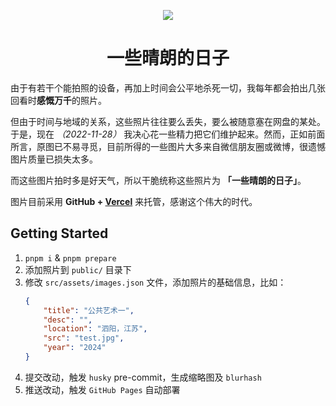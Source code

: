 <p align="center">
    <img src="public/fine-weather-gallery.ico" />
    <br />
    <h1 align="center">一些晴朗的日子</h1>
</p>

由于有若干个能拍照的设备，再加上时间会公平地杀死一切，我每年都会拍出几张回看时**感慨万千**的照片。

但由于时间与地域的关系，这些照片往往要么丢失，要么被随意塞在网盘的某处。于是，现在 _（2022-11-28）_ 我决心花一些精力把它们维护起来。然而，正如前面所言，原图已不易寻觅，目前所得的一些图片大多来自微信朋友圈或微博，很遗憾图片质量已损失太多。

而这些图片拍时多是好天气，所以干脆统称这些照片为 **「一些晴朗的日子」**。
    
图片目前采用 **GitHub + <a target="_blank" class="link" href="https://vercel.com/">Vercel</a>** 来托管，感谢这个伟大的时代。

## Getting Started

1. `pnpm i` & `pnpm prepare`
2. 添加照片到 `public/` 目录下
3. 修改 `src/assets/images.json` 文件，添加照片的基础信息，比如：
    ```json
    {
        "title": "公共艺术一",
        "desc": "",
        "location": "泗阳，江苏",
        "src": "test.jpg",
        "year": "2024"
    }
    ```
4. 提交改动，触发 `husky` pre-commit，生成缩略图及 `blurhash`
5. 推送改动，触发 `GitHub Pages` 自动部署

